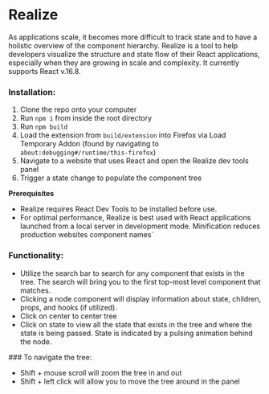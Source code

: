 # Realize

As applications scale, it becomes more difficult to track state and to have a holistic overview of the component hierarchy. Realize is a tool to help developers visualize the structure and state flow of their React applications, especially when they are  growing in scale and complexity. It currently supports React v.16.8.


### Installation:
1. Clone the repo onto your computer
2. Run `npm i` from inside the root directory
3. Run `npm build`
4. Load the extension from `build/extension` into Firefox via Load Temporary Addon (found by navigating to `about:debugging#/runtime/this-firefox`)
5. Navigate to a website that uses React and open the Realize dev tools panel
7. Trigger a state change to populate the component tree

**Prerequisites**
- Realize requires React Dev Tools to be installed before use.
-  For optimal performance, Realize is best used with React applications launched from a local server in development mode. Minification reduces production websites component names`

### Functionality:
* Utilize the search bar to search for any component that exists in the tree. The search will bring you to the first top-most level component that matches.
* Clicking a node component will display information about state, children, props, and hooks (if utilized).
* Click on center to center tree
* Click on state to view all the state that exists in the tree and where the state is being passed. State is indicated by a pulsing animation behind the node.

### To navigate the tree:
* Shift + mouse scroll will zoom the tree in and out
* Shift + left click will allow you to move the tree around in the panel
